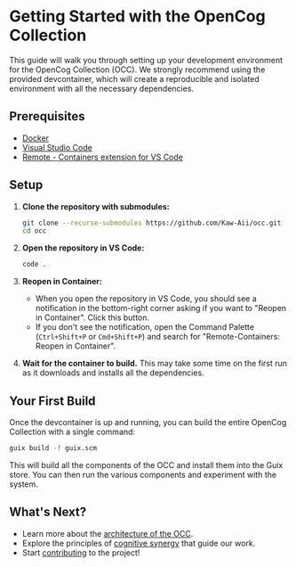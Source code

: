 # Getting Started with the OpenCog Collection

This guide will walk you through setting up your development environment for the OpenCog Collection (OCC). We strongly recommend using the provided devcontainer, which will create a reproducible and isolated environment with all the necessary dependencies.

## Prerequisites

- [Docker](https://docs.docker.com/get-docker/)
- [Visual Studio Code](https://code.visualstudio.com/)
- [Remote - Containers extension for VS Code](https://marketplace.visualstudio.com/items?itemName=ms-vscode-remote.remote-containers)

## Setup

1.  **Clone the repository with submodules:**

    ```bash
    git clone --recurse-submodules https://github.com/Kaw-Aii/occ.git
    cd occ
    ```

2.  **Open the repository in VS Code:**

    ```bash
    code .
    ```

3.  **Reopen in Container:**

    -   When you open the repository in VS Code, you should see a notification in the bottom-right corner asking if you want to "Reopen in Container". Click this button.
    -   If you don't see the notification, open the Command Palette (`Ctrl+Shift+P` or `Cmd+Shift+P`) and search for "Remote-Containers: Reopen in Container".

4.  **Wait for the container to build.** This may take some time on the first run as it downloads and installs all the dependencies.

## Your First Build

Once the devcontainer is up and running, you can build the entire OpenCog Collection with a single command:

```bash
guix build -f guix.scm
```

This will build all the components of the OCC and install them into the Guix store. You can then run the various components and experiment with the system.

## What's Next?

-   Learn more about the [architecture of the OCC](architecture.md).
-   Explore the principles of [cognitive synergy](cognitive-synergy.md) that guide our work.
-   Start [contributing](CONTRIBUTING.md) to the project!

